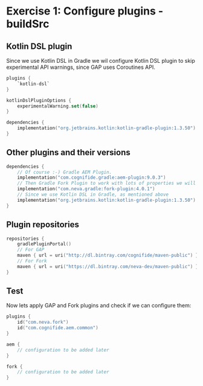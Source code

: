 # Exercise 1: Configure plugins - buildSrc

## Kotlin DSL plugin

Since we use Kotlin DSL in Gradle we wil configure Kotlin DSL plugin to skip experimental API warnings, since GAP uses Coroutines API.
```kotlin
plugins {
    `kotlin-dsl`
}

kotlinDslPluginOptions {
    experimentalWarning.set(false)
}

dependencies {
    implementation("org.jetbrains.kotlin:kotlin-gradle-plugin:1.3.50")
}
```

## Other plugins and their versions

```kotlin
dependencies {
    // Of course :-) Gradle AEM Plugin.
    implementation("com.cognifide.gradle:aem-plugin:9.0.3")
    // Then Gradle Fork Plugin to work with lots of properties we will need.  
    implementation("com.neva.gradle:fork-plugin:4.0.1")
    // Since we use Kotlin DSL in Gradle, as mentioned above
    implementation("org.jetbrains.kotlin:kotlin-gradle-plugin:1.3.50")
}
```    

## Plugin repositories

```kotlin
repositories {
    gradlePluginPortal()
    // For GAP
    maven { url = uri("http://dl.bintray.com/cognifide/maven-public") }
    // For Fork
    maven { url = uri("https://dl.bintray.com/neva-dev/maven-public") }
}
```

## Test

Now lets apply GAP and Fork plugins and check if we can configure them:

```kotlin
plugins {
    id("com.neva.fork")
    id("com.cognifide.aem.common")
}

aem {
    // configuration to be added later
}

fork {
    // configuration to be added later
}
```
